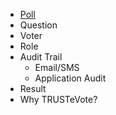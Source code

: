 * [Poll](poll/poll.md)
* Question
* Voter
* Role
* Audit Trail
  * Email/SMS
  * Application Audit
* Result
* Why TRUSTeVote?
